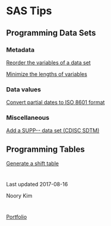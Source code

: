 # SAS Tips


## Programming Data Sets

### Metadata

[Reorder the variables of a data set](dataset-variables-reorder.md)

[Minimize the lengths of variables](dataset-variables-lengths-minimize.md)

### Data values

[Convert partial dates to ISO 8601 format](/sas-convert-partial-dates)

### Miscellaneous

[Add a SUPP-- data set (CDISC SDTM)](sas-sdtm-add-supp)


## Programming Tables

[Generate a shift table](/sas-generate-shift-table)




#

Last updated 2017-08-16

Noory Kim

#

[Portfolio](/)
